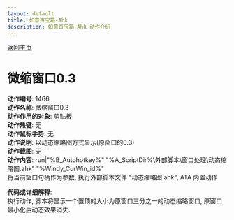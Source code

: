 ```yaml
---
layout: default
title: 如意百宝箱-Ahk
description: 如意百宝箱-Ahk 动作介绍
---
```

<link rel="stylesheet" href="../actions/css/atom-one-light.min.css">
<script src="../actions/js/highlight.min.js"></script>
<script>hljs.highlightAll();</script>

[返回主页](../index.md)

# [](#header-2) 微缩窗口0.3

**动作编号**: 1466  
**动作名称**: 微缩窗口0.3  
**动作作用的对象**: 剪贴板  
**动作热键**: 无  
**动作鼠标手势**: 无  
**动作说明**: 以动态缩略图方式显示(原窗口的0.3)  
**动作截图**: 无  
**动作内容**: run|"%B_Autohotkey%" "%A_ScriptDir%\外部脚本\窗口处理\动态缩略图.ahk" "%Windy_CurWin_id%"  
将当前窗口句柄作为参数, 执行外部脚本文件 "动态缩略图.ahk", ATA 内置动作  

**代码或详细解释**:  
执行动作, 脚本将显示一个置顶的大小为原窗口三分之一的动态缩略窗口, 原窗口最小化后动态效果消失.  